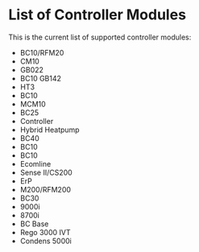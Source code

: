 # List of Controller Modules

This is the current list of supported controller modules:

- BC10/RFM20
- CM10
- GB022
- BC10 GB142
- HT3
- BC10
- MCM10
- BC25
- Controller
- Hybrid Heatpump
- BC40
- BC10
- BC10
- Ecomline
- Sense II/CS200
- ErP
- M200/RFM200
- BC30
- 9000i
- 8700i
- BC Base
- Rego 3000 IVT
- Condens 5000i
